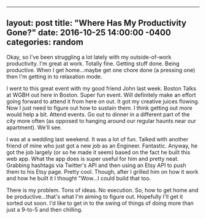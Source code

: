 
---
layout: post
title:  "Where Has My Productivity Gone?"
date:   2016-10-25 14:00:00 -0400
categories: random
---

Okay, so I've been struggling a lot lately with my outside-of-work productivity.  I'm great at work.  Totally fine.  Getting stuff done.  Being productive.  When I get home...maybe get one chore done (a pressing one) then I'm getting in to relaxation mode.

I went to this great event with my good friend John last week.  Boston Talks at WGBH out here in Boston.  Super fun event.  Will definitely make an effort going forward to attend it from here on out.  It got my creative juices flowing.  Now I just need to figure out how to sustain them.  I think getting out more would help a bit.  Attend events.  Go out to dinner in a different part of the city more often (as opposed to hanging around our regular haunts near our apartment).  We'll see.

I was at a wedding last weekend.  It was a lot of fun.  Talked with another friend of mine who just got a new job as an Engineer.  Fantastic.  Anyway, he got the job largely (or so he made it seem) based on the fact he built this web app.  What the app does is super useful for him and pretty neat.  Grabbing hashtags via Twitter's API and then using an Etsy API to push them to his Etsy page.  Pretty cool.  Though, after I grilled him on how it work and how he built it I thought "Wow...I could build that too.

There is my problem.  Tons of ideas.  No execution.  So, how to get home and be productive...that's what I'm aiming to figure out.  Hopefully I'll get it sorted out soon.  I'd like to get in to the swing of things of doing more than just a 9-to-5 and then chilling.